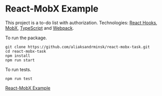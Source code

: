 # React-MobX Example

This project is a to-do list with authorization. Technologies: [React Hooks](https://reactjs.org/), [MobX](https://mobx.js.org/README.html), [TypeScript](https://www.typescriptlang.org/) and [Webpack](https://webpack.js.org/).

To run the package.

```
git clone https://github.com/aliaksandrminsk/react-mobx-task.git
cd react-mobx-task
npm install
npm run start
```

To run tests.

```
npm run test
```

[React-MobX Example
](https://react-mobx-task.web.app/)
